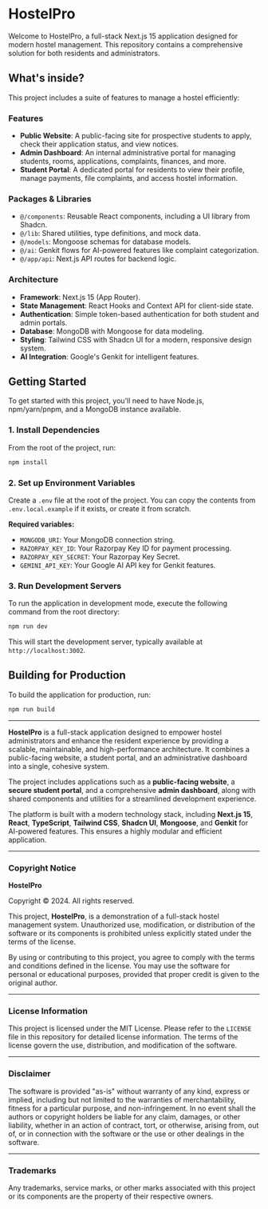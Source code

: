 # HostelPro

Welcome to HostelPro, a full-stack Next.js 15 application designed for modern hostel management. This repository contains a comprehensive solution for both residents and administrators.

## What's inside?

This project includes a suite of features to manage a hostel efficiently:

### Features

-   **Public Website**: A public-facing site for prospective students to apply, check their application status, and view notices.
-   **Admin Dashboard**: An internal administrative portal for managing students, rooms, applications, complaints, finances, and more.
-   **Student Portal**: A dedicated portal for residents to view their profile, manage payments, file complaints, and access hostel information.

### Packages & Libraries

-   `@/components`: Reusable React components, including a UI library from Shadcn.
-   `@/lib`: Shared utilities, type definitions, and mock data.
-   `@/models`: Mongoose schemas for database models.
-   `@/ai`: Genkit flows for AI-powered features like complaint categorization.
-   `@/app/api`: Next.js API routes for backend logic.

### Architecture

-   **Framework**: Next.js 15 (App Router).
-   **State Management**: React Hooks and Context API for client-side state.
-   **Authentication**: Simple token-based authentication for both student and admin portals.
-   **Database**: MongoDB with Mongoose for data modeling.
-   **Styling**: Tailwind CSS with Shadcn UI for a modern, responsive design system.
-   **AI Integration**: Google's Genkit for intelligent features.

## Getting Started

To get started with this project, you'll need to have Node.js, npm/yarn/pnpm, and a MongoDB instance available.

### 1. Install Dependencies

From the root of the project, run:

```bash
npm install
```

### 2. Set up Environment Variables

Create a `.env` file at the root of the project. You can copy the contents from `.env.local.example` if it exists, or create it from scratch.

**Required variables:**

-   `MONGODB_URI`: Your MongoDB connection string.
-   `RAZORPAY_KEY_ID`: Your Razorpay Key ID for payment processing.
-   `RAZORPAY_KEY_SECRET`: Your Razorpay Key Secret.
-   `GEMINI_API_KEY`: Your Google AI API key for Genkit features.

### 3. Run Development Servers

To run the application in development mode, execute the following command from the root directory:

```bash
npm run dev
```

This will start the development server, typically available at `http://localhost:3002`.

## Building for Production

To build the application for production, run:

```bash
npm run build
```

---

**HostelPro** is a full-stack application designed to empower hostel administrators and enhance the resident experience by providing a scalable, maintainable, and high-performance architecture. It combines a public-facing website, a student portal, and an administrative dashboard into a single, cohesive system.

The project includes applications such as a **public-facing website**, a **secure student portal**, and a comprehensive **admin dashboard**, along with shared components and utilities for a streamlined development experience.

The platform is built with a modern technology stack, including **Next.js 15**, **React**, **TypeScript**, **Tailwind CSS**, **Shadcn UI**, **Mongoose**, and **Genkit** for AI-powered features. This ensures a highly modular and efficient application.

---

### Copyright Notice

**HostelPro**

Copyright © 2024. All rights reserved.

This project, **HostelPro**, is a demonstration of a full-stack hostel management system. Unauthorized use, modification, or distribution of the software or its components is prohibited unless explicitly stated under the terms of the license.

By using or contributing to this project, you agree to comply with the terms and conditions defined in the license. You may use the software for personal or educational purposes, provided that proper credit is given to the original author.

---

### License Information

This project is licensed under the MIT License. Please refer to the `LICENSE` file in this repository for detailed license information. The terms of the license govern the use, distribution, and modification of the software.

---

### Disclaimer

The software is provided "as-is" without warranty of any kind, express or implied, including but not limited to the warranties of merchantability, fitness for a particular purpose, and non-infringement. In no event shall the authors or copyright holders be liable for any claim, damages, or other liability, whether in an action of contract, tort, or otherwise, arising from, out of, or in connection with the software or the use or other dealings in the software.

---

### Trademarks

Any trademarks, service marks, or other marks associated with this project or its components are the property of their respective owners.
